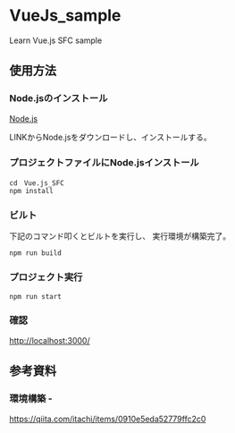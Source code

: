 # VueJs_sample
Learn Vue.js SFC sample

## 使用方法
### Node.jsのインストール
[Node.js](https://nodejs.org/ja/)

LINKからNode.jsをダウンロードし、インストールする。

### プロジェクトファイルにNode.jsインストール
```
cd　Vue.js_SFC
npm install
```

### ビルト
下記のコマンド叩くとビルトを実行し、
実行環境が構築完了。
```
npm run build
```

### プロジェクト実行
```
npm run start
```

### 確認
[http://localhost:3000/](http://localhost:3000/)

## 参考資料

### 環境構築 -
https://qiita.com/itachi/items/0910e5eda52779ffc2c0

